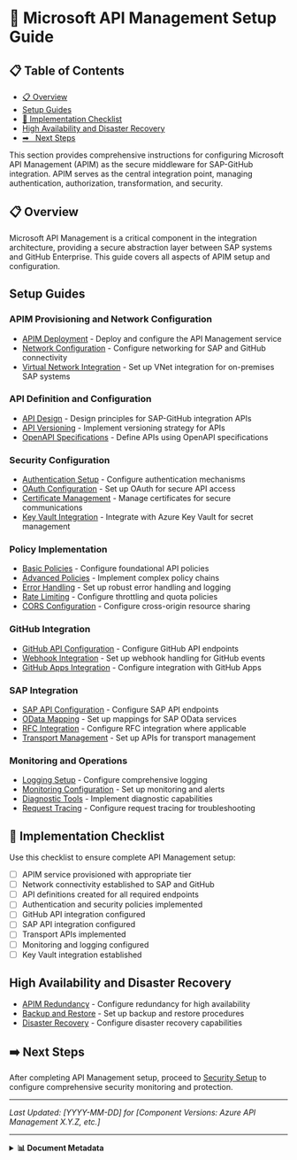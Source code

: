 # 📄 Microsoft API Management Setup Guide

## 📋 Table of Contents

- [📋 Overview](#overview)
- [Setup Guides](#setup-guides)
- [🔧 Implementation Checklist](#implementation-checklist)
- [High Availability and Disaster Recovery](#high-availability-and-disaster-recovery)
- [➡
️ ️ Next Steps](#next-steps)


This section provides comprehensive instructions for configuring Microsoft API Management (APIM) as the secure middleware for SAP-GitHub integration. APIM serves as the central integration point, managing authentication, authorization, transformation, and security.

## 📋 Overview

Microsoft API Management is a critical component in the integration architecture, providing a secure abstraction layer between SAP systems and GitHub Enterprise. This guide covers all aspects of APIM setup and configuration.

## Setup Guides

### APIM Provisioning and Network Configuration

* [APIM Deployment](./apim-deployment.md) - Deploy and configure the API Management service
* [Network Configuration](./network-setup.md) - Configure networking for SAP and GitHub connectivity
* [Virtual Network Integration](./vnet-integration.md) - Set up VNet integration for on-premises SAP systems

### API Definition and Configuration

* [API Design](./api-design.md) - Design principles for SAP-GitHub integration APIs
* [API Versioning](./api-versioning.md) - Implement versioning strategy for APIs
* [OpenAPI Specifications](./openapi-specs.md) - Define APIs using OpenAPI specifications

### Security Configuration

* [Authentication Setup](./authentication.md) - Configure authentication mechanisms
* [OAuth Configuration](./oauth-setup.md) - Set up OAuth for secure API access
* [Certificate Management](./certificate-management.md) - Manage certificates for secure communications
* [Key Vault Integration](./key-vault.md) - Integrate with Azure Key Vault for secret management

### Policy Implementation

* [Basic Policies](./basic-policies.md) - Configure foundational API policies
* [Advanced Policies](./advanced-policies.md) - Implement complex policy chains
* [Error Handling](./error-handling.md) - Set up robust error handling and logging
* [Rate Limiting](./rate-limiting.md) - Configure throttling and quota policies
* [CORS Configuration](./cors-setup.md) - Configure cross-origin resource sharing

### GitHub Integration

* [GitHub API Configuration](./github-api.md) - Configure GitHub API endpoints
* [Webhook Integration](./webhooks.md) - Set up webhook handling for GitHub events
* [GitHub Apps Integration](./github-apps.md) - Configure integration with GitHub Apps

### SAP Integration

* [SAP API Configuration](./sap-api.md) - Configure SAP API endpoints
* [OData Mapping](./odata-mapping.md) - Set up mappings for SAP OData services
* [RFC Integration](./rfc-integration.md) - Configure RFC integration where applicable
* [Transport Management](./transport-api.md) - Set up APIs for transport management

### Monitoring and Operations

* [Logging Setup](./logging-setup.md) - Configure comprehensive logging
* [Monitoring Configuration](./monitoring.md) - Set up monitoring and alerts
* [Diagnostic Tools](./diagnostics.md) - Implement diagnostic capabilities
* [Request Tracing](./request-tracing.md) - Configure request tracing for troubleshooting

## 🔧 Implementation Checklist

Use this checklist to ensure complete API Management setup:

- [ ] APIM service provisioned with appropriate tier
- [ ] Network connectivity established to SAP and GitHub
- [ ] API definitions created for all required endpoints
- [ ] Authentication and security policies implemented
- [ ] GitHub API integration configured
- [ ] SAP API integration configured
- [ ] Transport APIs implemented
- [ ] Monitoring and logging configured
- [ ] Key Vault integration established

## High Availability and Disaster Recovery

* [APIM Redundancy](./redundancy.md) - Configure redundancy for high availability
* [Backup and Restore](./backup-restore.md) - Set up backup and restore procedures
* [Disaster Recovery](./disaster-recovery.md) - Configure disaster recovery capabilities

## ➡️ Next Steps

After completing API Management setup, proceed to [Security Setup](../security-setup/index.md) to configure comprehensive security monitoring and protection.

---

*Last Updated: [YYYY-MM-DD] for [Component Versions: Azure API Management X.Y.Z, etc.]*

---

<details>
<summary><strong>📊 Document Metadata</strong></summary>

- **Last Updated:** 2025-04-07
- **Version:** 1.0.0
- **Status:** Published
</details>
